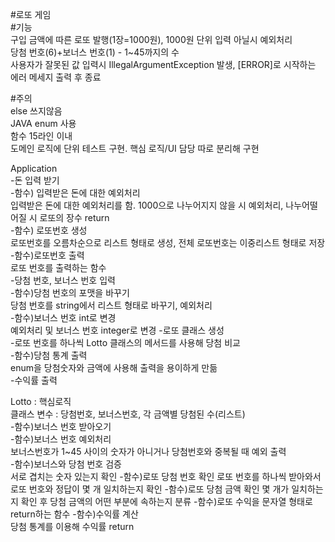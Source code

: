 #로또 게임  
#기능  
구입 금액에 따른 로또 발행(1장=1000원), 1000원 단위 입력 아닐시 예외처리  
당첨 번호(6)+보너스 번호(1) - 1~45까지의 수  
사용자가 잘못된 값 입력시 IllegalArgumentException 발생, [ERROR]로 시작하는 에러 메세지 출력 후 종료  

#주의  
else 쓰지않음  
JAVA enum 사용  
함수 15라인 이내  
도메인 로직에 단위 테스트 구현. 핵심 로직/UI 담당 따로 분리해 구현  


Application  
-돈 입력 받기  
-함수) 입력받은 돈에 대한 예외처리  
 입력받은 돈에 대한 예외처리를 함. 1000으로 나누어지지 않을 시 예외처리, 나누어떨어질 시 로또의 장수 return  
-함수) 로또번호 생성  
 로또번호를 오름차순으로 리스트 형태로 생성, 전체 로또번호는 이중리스트 형태로 저장  
-함수)로또번호 출력  
 로또 번호를 출력하는 함수  
-당첨 번호, 보너스 번호 입력  
-함수)당첨 번호의 포맷을 바꾸기  
 당첨 번호를 string에서 리스트 형태로 바꾸기, 예외처리  
-함수)보너스 번호 int로 변경  
 예외처리 및 보너스 번호 integer로 변경
-로또 클래스 생성  
-로또 번호를 하나씩 Lotto 클래스의 메서드를 사용해 당첨 비교  
-함수)당첨 통계 출력  
 enum을 당첨숫자와 금액에 사용해 출력을 용이하게 만듦  
-수익률 출력  

Lotto : 핵심로직  
클래스 변수 : 당첨번호, 보너스번호, 각 금액별 당첨된 수(리스트)  
-함수)보너스 번호 받아오기  
-함수)보너스 번호 예외처리  
 보너스번호가 1~45 사이의 숫자가 아니거나 당첨번호와 중복될 때 예외 출력  
-함수)보너스와 당첨 번호 검증  
 서로 겹치는 숫자 있는지 확인
-함수)로또 당첨 번호 확인 
 로또 번호를 하나씩 받아와서 로또 번호와 정답이 몇 개 일치하는지 확인
-함수)로또 당첨 금액 확인
 몇 개가 일치하는지 확인 후 당첨 금액의 어떤 부분에 속하는지 분류
-함수)로또 수익을 문자열 형태로 return하는 함수
-함수)수익률 계산  
 당첨 통계를 이용해 수익률 return

